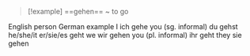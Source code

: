 > [!example]  ==gehen== ~ to go


English person German example
I ich gehe
you (sg. informal) du gehst
he/she/it er/sie/es geht
we wir gehen
you (pl. informal) ihr geht
they sie gehen